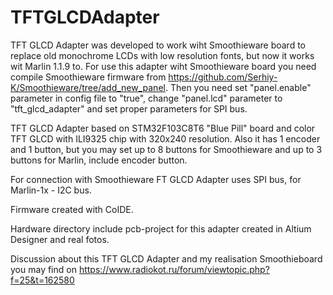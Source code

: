 # TFTGLCDAdapter



TFT GLCD Adapter was developed to work wiht Smoothieware board to replace old monochrome LCDs with low resolution fonts, but now it
works wit Marlin 1.1.9 to.
For use this adapter wiht Smoothieware board you need compile Smoothieware firmware from https://github.com/Serhiy-K/Smoothieware/tree/add_new_panel.
Then you need set "panel.enable" parameter in config file to "true",
 change "panel.lcd" parameter to "tft_glcd_adapter" and set
proper parameters for SPI bus.

TFT GLCD Adapter
 based on STM32F103C8T6 "Blue Pill" board and color TFT GLCD with ILI9325 chip with 320x240 resolution.
Also it has 1 encoder and 1 button, but you may set up to 
8 buttons for Smoothieware and up to 3 buttons for Marlin,
include encoder button.

For connection with Smoothieware FT GLCD Adapter uses SPI bus, for Marlin-1x - I2C bus.

Firmware created with CoIDE.

Hardware directory include pcb-project for this adapter created in Altium Designer and real fotos.

Discussion about this TFT GLCD Adapter and my realisation Smoothieboard you may find on https://www.radiokot.ru/forum/viewtopic.php?f=25&t=162580